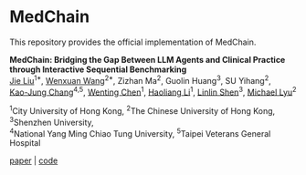 # MedChain

This repository provides the official implementation of MedChain.

<b>MedChain: Bridging the Gap Between LLM Agents and Clinical Practice through Interactive Sequential Benchmarking</b> <br/>
[Jie Liu](https://scholar.google.com/citations?hl=zh-CN&user=k05bkIEAAAAJ)<sup>1*</sup>, [Wenxuan Wang](https://scholar.google.com/citations?user=4v5x0bUAAAAJ&hl=en)<sup>2*</sup>, Zizhan Ma<sup>2</sup>, Guolin Huang<sup>3</sup>, SU Yihang<sup>2</sup>, <br/> [Kao-Jung Chang](https://scholar.google.com/citations?user=ywIXJmEAAAAJ&hl=zh-TW)<sup>4,5</sup>, [Wenting Chen](https://scholar.google.com/citations?user=3dtKW_8AAAAJ&hl=zh-CN)<sup>1</sup>, [Haoliang Li](https://scholar.google.com/citations?user=1xioat8AAAAJ&hl=zh-CN)<sup>1</sup>, [Linlin Shen](https://scholar.google.com.hk/citations?user=AZ_y9HgAAAAJ&hl=zh-CN)<sup>3</sup>, [Michael Lyu](https://scholar.google.com/citations?user=uQnBgK0AAAAJ&hl=en)<sup>2</sup>

<sup>1</sup>City University of Hong Kong, <sup>2</sup>The Chinese University of Hong Kong, <sup>3</sup>Shenzhen University, <br/>  <sup>4</sup>National Yang Ming Chiao Tung University, <sup>5</sup>Taipei Veterans General Hospital


[paper](https://arxiv.org/abs/2412.01605) | [code](https://github.com/ljwztc/MedChain) 
